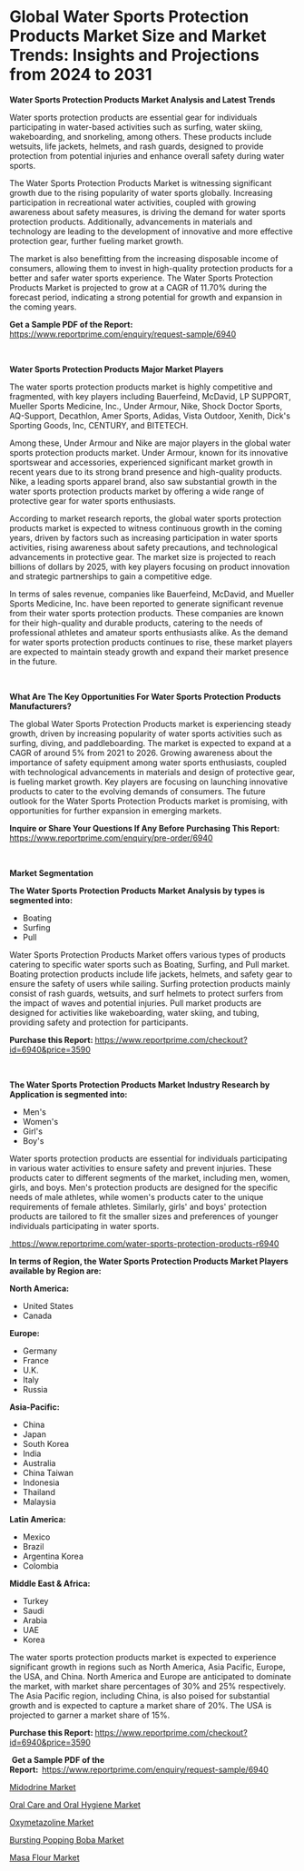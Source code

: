 <p><h1>Global Water Sports Protection Products Market Size and Market Trends: Insights and Projections from 2024 to 2031</h1></p><p><strong>Water Sports Protection Products Market Analysis and Latest Trends</strong></p>
<p><p>Water sports protection products are essential gear for individuals participating in water-based activities such as surfing, water skiing, wakeboarding, and snorkeling, among others. These products include wetsuits, life jackets, helmets, and rash guards, designed to provide protection from potential injuries and enhance overall safety during water sports.</p><p>The Water Sports Protection Products Market is witnessing significant growth due to the rising popularity of water sports globally. Increasing participation in recreational water activities, coupled with growing awareness about safety measures, is driving the demand for water sports protection products. Additionally, advancements in materials and technology are leading to the development of innovative and more effective protection gear, further fueling market growth.</p><p>The market is also benefitting from the increasing disposable income of consumers, allowing them to invest in high-quality protection products for a better and safer water sports experience. The Water Sports Protection Products Market is projected to grow at a CAGR of 11.70% during the forecast period, indicating a strong potential for growth and expansion in the coming years.</p></p>
<p><strong>Get a Sample PDF of the Report:&nbsp;</strong> <a href="https://www.reportprime.com/enquiry/request-sample/6940">https://www.reportprime.com/enquiry/request-sample/6940</a></p>
<p>&nbsp;</p>
<p><strong>Water Sports Protection Products Major Market Players</strong></p>
<p><p>The water sports protection products market is highly competitive and fragmented, with key players including Bauerfeind, McDavid, LP SUPPORT, Mueller Sports Medicine, Inc., Under Armour, Nike, Shock Doctor Sports, AQ-Support, Decathlon, Amer Sports, Adidas, Vista Outdoor, Xenith, Dick's Sporting Goods, Inc, CENTURY, and BITETECH.</p><p>Among these, Under Armour and Nike are major players in the global water sports protection products market. Under Armour, known for its innovative sportswear and accessories, experienced significant market growth in recent years due to its strong brand presence and high-quality products. Nike, a leading sports apparel brand, also saw substantial growth in the water sports protection products market by offering a wide range of protective gear for water sports enthusiasts.</p><p>According to market research reports, the global water sports protection products market is expected to witness continuous growth in the coming years, driven by factors such as increasing participation in water sports activities, rising awareness about safety precautions, and technological advancements in protective gear. The market size is projected to reach billions of dollars by 2025, with key players focusing on product innovation and strategic partnerships to gain a competitive edge.</p><p>In terms of sales revenue, companies like Bauerfeind, McDavid, and Mueller Sports Medicine, Inc. have been reported to generate significant revenue from their water sports protection products. These companies are known for their high-quality and durable products, catering to the needs of professional athletes and amateur sports enthusiasts alike. As the demand for water sports protection products continues to rise, these market players are expected to maintain steady growth and expand their market presence in the future.</p></p>
<p>&nbsp;</p>
<p><strong>What Are The Key Opportunities For Water Sports Protection Products Manufacturers?</strong></p>
<p><p>The global Water Sports Protection Products market is experiencing steady growth, driven by increasing popularity of water sports activities such as surfing, diving, and paddleboarding. The market is expected to expand at a CAGR of around 5% from 2021 to 2026. Growing awareness about the importance of safety equipment among water sports enthusiasts, coupled with technological advancements in materials and design of protective gear, is fueling market growth. Key players are focusing on launching innovative products to cater to the evolving demands of consumers. The future outlook for the Water Sports Protection Products market is promising, with opportunities for further expansion in emerging markets.</p></p>
<p><strong>Inquire or Share Your Questions If Any Before Purchasing This Report:</strong> <a href="https://www.reportprime.com/enquiry/pre-order/6940">https://www.reportprime.com/enquiry/pre-order/6940</a></p>
<p>&nbsp;</p>
<p><strong>Market Segmentation</strong></p>
<p><strong>The Water Sports Protection Products Market Analysis by types is segmented into:</strong></p>
<p><ul><li>Boating</li><li>Surfing</li><li>Pull</li></ul></p>
<p><p>Water Sports Protection Products Market offers various types of products catering to specific water sports such as Boating, Surfing, and Pull market. Boating protection products include life jackets, helmets, and safety gear to ensure the safety of users while sailing. Surfing protection products mainly consist of rash guards, wetsuits, and surf helmets to protect surfers from the impact of waves and potential injuries. Pull market products are designed for activities like wakeboarding, water skiing, and tubing, providing safety and protection for participants.</p></p>
<p><strong>Purchase this Report:&nbsp;</strong><a href="https://www.reportprime.com/checkout?id=6940&price=3590">https://www.reportprime.com/checkout?id=6940&price=3590</a></p>
<p>&nbsp;</p>
<p><strong>The Water Sports Protection Products Market Industry Research by Application is segmented into:</strong></p>
<p><ul><li>Men's</li><li>Women's</li><li>Girl's</li><li>Boy's</li></ul></p>
<p><p>Water sports protection products are essential for individuals participating in various water activities to ensure safety and prevent injuries. These products cater to different segments of the market, including men, women, girls, and boys. Men's protection products are designed for the specific needs of male athletes, while women's products cater to the unique requirements of female athletes. Similarly, girls' and boys' protection products are tailored to fit the smaller sizes and preferences of younger individuals participating in water sports.</p></p>
<p><a href="https://www.reportprime.com/water-sports-protection-products-r6940">&nbsp;https://www.reportprime.com/water-sports-protection-products-r6940</a></p>
<p><strong>In terms of Region, the Water Sports Protection Products Market Players available by Region are:</strong></p>
<p>
    <p> <strong> North America: </strong>
        <ul>
            <li>United States</li>
            <li>Canada</li>
        </ul>
        </p> 
    <p> <strong> Europe: </strong>
        <ul>
            <li>Germany</li>
            <li>France</li>
            <li>U.K.</li>
            <li>Italy</li>
            <li>Russia</li>
        </ul>
        </p> 
    <p> <strong> Asia-Pacific: </strong>
        <ul>
            <li>China</li>
            <li>Japan</li>
            <li>South Korea</li>
            <li>India</li>
            <li>Australia</li>
            <li>China Taiwan</li>
            <li>Indonesia</li>
            <li>Thailand</li>
            <li>Malaysia</li>
        </ul>
        </p> 
    <p> <strong> Latin America: </strong>
        <ul>
            <li>Mexico</li>
            <li>Brazil</li>
            <li>Argentina Korea</li>
            <li>Colombia</li>
        </ul>
        </p> 
    <p> <strong> Middle East & Africa: </strong>
        <ul>
            <li>Turkey</li>
            <li>Saudi</li>
            <li>Arabia</li>
            <li>UAE</li>
            <li>Korea</li>
        </ul>
    </p>
    </p>
<p><p>The water sports protection products market is expected to experience significant growth in regions such as North America, Asia Pacific, Europe, the USA, and China. North America and Europe are anticipated to dominate the market, with market share percentages of 30% and 25% respectively. The Asia Pacific region, including China, is also poised for substantial growth and is expected to capture a market share of 20%. The USA is projected to garner a market share of 15%.</p></p>
<p><strong>Purchase this Report: </strong><a href="https://www.reportprime.com/checkout?id=6940&price=3590">https://www.reportprime.com/checkout?id=6940&price=3590</a></p>
<p>&nbsp;<strong>Get a Sample PDF of the Report:&nbsp;&nbsp;</strong><a href="https://www.reportprime.com/enquiry/request-sample/6940">https://www.reportprime.com/enquiry/request-sample/6940</a></p>
<p><strong></strong></p>
<p><p><a href="https://issuu.com/reportprime-2/docs/midodrine-market-size-2030.pptx">Midodrine Market</a></p><p><a href="https://www.linkedin.com/pulse/oral-care-hygiene-market-research-report-includes-analysis-duu3f">Oral Care and Oral Hygiene Market</a></p><p><a href="https://issuu.com/reportprime-2/docs/oxymetazoline-market-size-2030.pptx">Oxymetazoline Market</a></p><p><a href="https://github.com/angelajermaine/Market-Research-Report-List-4/blob/main/bursting-popping-boba-market.md">Bursting Popping Boba Market</a></p><p><a href="https://github.com/provorikovar/Market-Research-Report-List-5/blob/main/masa-flour-market.md">Masa Flour Market</a></p></p>